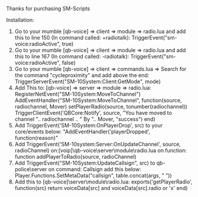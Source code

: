 Thanks for purchasing SM-Scripts

Installation:
1. Go to your mumble [qb-voice] => client => module => radio.lua and add this to line 150 (In command called: +radiotalk): TriggerEvent("sm-voice:radioActive", true)
2. Go to your mumble [qb-voice] => client => module => radio.lua and add this to line 167 (In command called: -radiotalk): TriggerEvent("sm-voice:radioActive", false)
3. Go to your mumble [qb-voice] => client => commands.lua => Search for the command "cycleproximity" and add above the end: TriggerServerEvent("SM-10System:Client:GetMode", mode)
4. Add This to: [qb-voice] => server => module => radio.lua:
RegisterNetEvent("SM-10System:MoveToChannel")
AddEventHandler("SM-10System:MoveToChannel", function(source, radiochannel, Mover)
	setPlayerRadio(source, tonumber(radiochannel))
	TriggerClientEvent('QBCore:Notify', source, "You have moved to channel ".. radiochannel .. " By ".. Mover, "success")
end) 
5. Add TriggerEvent('SM-10System:OnPlayerDrop', src) to your core/events below: "AddEventHandler('playerDropped', function(reason)"
6. Add TriggerEvent('SM-10system:Server:OnUpdateChannel', source, radioChannel) on:[voip]\qb-voice\server\module\radio.lua on function: function addPlayerToRadio(source, radioChannel)
7. Add TriggerEvent("SM-10System:UpdateCallsign", src) to qb-police\server on command: Callsign add this below: Player.Functions.SetMetaData("callsign", table.concat(args, " "))
8. Add this to [qb-voice]\server\module\radio.lua: exports('getPlayerRadio', function(src)
	return voiceData[src] and voiceData[src].radio or 'x'
end)